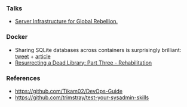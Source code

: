 ### Talks

- [ Server Infrastructure for Global Rebellion.](https://media.ccc.de/v/36c3-11008-server_infrastructure_for_global_rebellion)

### Docker

- Sharing SQLite databases across containers is surprisingly brilliant: [tweet](https://twitter.com/rbranson/status/1214648084761739266?) + [article](https://medium.com/@rbranson/sharing-sqlite-databases-across-containers-is-surprisingly-brilliant-bacb8d753054)
- [Resurrecting a Dead Library: Part Three - Rehabilitation](https://mtlynch.io/resurrecting-3/)

### References

- https://github.com/Tikam02/DevOps-Guide
- https://github.com/trimstray/test-your-sysadmin-skills
